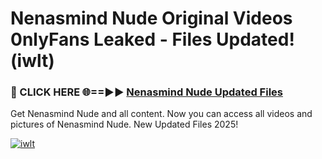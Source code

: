# Nenasmind Nude Original Videos 0nlyFans Leaked - Files Updated! (iwlt)

<h3>🔴 CLICK HERE 🌐==►► <a href="https://tinyurl.com/52m3yx9h" rel="nofollow">Nenasmind Nude Updated Files</a></h3>

Get Nenasmind Nude and all content. Now you can access all videos and pictures of Nenasmind Nude. New Updated Files 2025!

[![iwlt](https://i.imgur.com/TnHtlc8.gif)](https://tinyurl.com/52m3yx9h)
